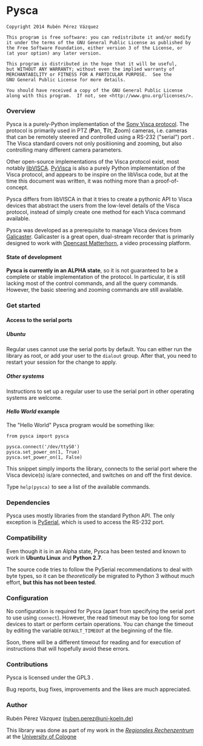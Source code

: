 # Pysca
    Copyright 2014 Rubén Pérez Vázquez
    
    This program is free software: you can redistribute it and/or modify
    it under the terms of the GNU General Public License as published by
    the Free Software Foundation, either version 3 of the License, or
    (at your option) any later version.
    
    This program is distributed in the hope that it will be useful,
    but WITHOUT ANY WARRANTY; without even the implied warranty of
    MERCHANTABILITY or FITNESS FOR A PARTICULAR PURPOSE.  See the
    GNU General Public License for more details.
    
    You should have received a copy of the GNU General Public License
    along with this program.  If not, see <http://www.gnu.org/licenses/>.

### Overview ###
Pysca is a purely-Python implementation of the [Sony Visca protocol](http://en.wikipedia.org/wiki/VISCA_Protocol). The protocol is primarily used in PTZ (**P**an, **T**ilt, **Z**oom) cameras, i.e. cameras that can be remotely steered and controlled using a RS-232 ("serial") port . The Visca standard covers not only positiioning and zooming, but also controlling many different camera parameters.

Other open-source implementations of the Visca protocol exist, most notably [libVISCA](http://damien.douxchamps.net/libvisca/). [PyVisca](https://github.com/mutax/PyVisca) is also a purely Python implementation of the Visca protocol, and appears to be inspire on the libVisca code, but at the time this document was written, it was nothing more than a proof-of-concept. 

Pysca differs from libVISCA in that it tries to create a pythonic API to Visca devices that abstract the users from the low-level details of the Visca protocol,  instead of simply create one method for each Visca command available.

Pysca was developed as a prerequisite to manage Visca devices from [Galicaster](http://galicaster.org). Galicaster is a great open, dual-stream recorder that is primarily designed to work with [Opencast Matterhorn](http://opencast.org/matterhorn/), a video processing platform.

#### State of development ####
**Pysca is currently in an ALPHA state**, so it is not guaranteed to be a complete or stable implementation of the protocol. In particular, it is still lacking most of the control commands, and all the query commands. However, the basic steering and zooming commands are still available.

### Get started ###

#### Access to the serial ports ####

##### Ubuntu #####
Regular uses cannot use the serial ports by default. You can either run the library as root, or add your user to the `dialout` group. After that, you need to restart your session for the change to apply. 

##### Other systems #####
Instructions to set up a regular user to use the serial port in other operating systems are welcome.


#### _Hello World_ example ####

The "Hello World" Pysca program would be something like:

    from pysca import pysca
    
    pysca.connect('/dev/ttyS0')
    pysca.set_power_on(1, True)
    pysca.set_power_on(1, False)

This snippet simply imports the library, connects to the serial port where the Visca device(s) is/are connected, and switches on and off the first device. 

Type `help(pysca)` to see a list of the available commands. 

### Dependencies ###

Pysca uses mostly libraries from the standard Python API. The only exception is [PySerial](http://pyserial.sourceforge.net/), which is used to access the RS-232 port. 

### Compatibility ###

Even though it is in an Alpha state, Pysca has been tested and known to work in __Ubuntu Linux__ and  __Python 2.7__.

The source code tries to follow the PySerial recommendations to deal with byte types, so it can be _theoretically_ be migrated to Python 3 without much effort, __but this has not been tested__.

### Configuration ###

No configuration is required for Pysca (apart from specifying the serial port to use using `connect`). However, the read timeout may be too long for some devices to start or perform certain operations. You can change the timeout by editing the variable `DEFAULT_TIMEOUT` at the beginning of the file.

Soon, there will be a different timeout for reading and for execution of instructions that will hopefully avoid these errors.

### Contributions ###

Pysca is licensed under the GPL3 . 

Bug reports, bug fixes, improvements and the likes are much appreciated.


### Author ###

Rubén Pérez Vázquez ([ruben.perez@uni-koeln.de](mailto:ruben.perez@uni-koeln.de))

This library was done as part of my work in the [_Regionales Rechenzentrum_](http://rrzk.uni-koeln.de/) at the [University of Cologne](http://www.portal.uni-koeln.de/uoc_home.html?&L=1)